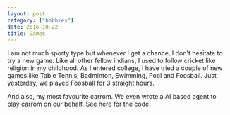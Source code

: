 ```yaml
---
layout: post
category: ["hobbies"]
date: 2016-10-22
title: Games
---
```


I am not much sporty type but whenever I get a chance, I don't hesitate to try a new game.
Like all other fellow indians, I used to follow cricket like religion in my childhood. As I entered college, I have tried a couple of new games
like Table Tennis, Badminton, Swimming, Pool and Foosball. Just yesterday, we played Foosball for 3 straight hours.

And also, my most favourite carrom. We even wrote a AI based agent to play carrom on our behalf. See [here](https://github.com/meetshah1995/carrom-rl) for the code.
